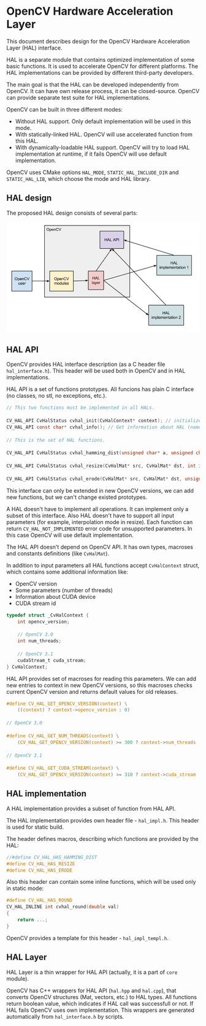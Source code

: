 OpenCV Hardware Acceleration Layer
==================================

This document describes design for the OpenCV Hardware Acceleration Layer (HAL) interface.

HAL is a separate module that contains optimized implementation of some basic functions. 
It is used to accelerate OpenCV for different platforms.
The HAL implementations can be provided by different third-party developers.

The main goal is that the HAL can be developed independently from OpenCV.
It can have own release process, it can be closed-source.
OpenCV can provide separate test suite for HAL implementations.

OpenCV can be built in three different modes:
* Without HAL support. Only default implementation will be used in this mode.
* With statically-linked HAL. OpenCV will use accelerated function from this HAL.
* With dynamically-loadable HAL support. OpenCV will try to load HAL implementation at runtime, if it fails OpenCV will use default implementation.

OpenCV uses CMake options `HAL_MODE`, `STATIC_HAL_INCLUDE_DIR` and `STATIC_HAL_LIB`, which choose the mode and HAL library.



HAL design
----------

The proposed HAL design consists of several parts:

![HAL Struct](hal_struct.png)



HAL API
-------

OpenCV provides HAL interface description (as a C header file `hal_interface.h`).
This header will be used both in OpenCV and in HAL implementations.

HAL API is a set of functions prototypes.
All funcions has plain C interface (no classes, no stl, no exceptions, etc.).

```C
// This two functions must be implemented in all HALs.

CV_HAL_API CvHalStatus cvhal_init(CvHalContext* context); // initialize HAL
CV_HAL_API const char* cvhal_info(); // Get information about HAL (name, vendor, version, etc.)

// This is the set of HAL functions.

CV_HAL_API CvHalStatus cvhal_hamming_dist(unsigned char* a, unsigned char* b, size_t len, int* result, CvHalContext* context);

CV_HAL_API CvHalStatus cvhal_resize(CvHalMat* src, CvHalMat* dst, int interpolation, CvHalContext* context);

CV_HAL_API CvHalStatus cvhal_erode(CvHalMat* src, CvHalMat* dst, unsigned char* kernel, CvHalSize kernelSize, CvHalPoint anchor, CvHalContext* context);
```

This interface can only be extended in new OpenCV versions, we can add new functions, but we can't change existed prototypes.

A HAL doesn't have to implement all operations. It can implement only a subset of this interface.
Also HAL doesn't have to support all input parameters (for example, interpolation mode in resize).
Each function can return `CV_HAL_NOT_IMPLEMENTED` error code for unsupported parameters.
In this case OpenCV will use default implementation.

The HAL API doesn't depend on OpenCV API. It has own types, macroses and constants definitions (like `CvHalMat`).

In addition to input parameters all HAL functions accept `CvHalContext` struct, which contains some additional information like:
* OpenCV version
* Some parameters (number of threads)
* Information about CUDA device
* CUDA stream id

```C
typedef struct _CvHalContext {
    int opencv_version;

    // OpenCV 3.0
    int num_threads;

    // OpenCV 3.1
    cudaStream_t cuda_stream;
} CvHalContext;
```

HAL API provides set of macroses for reading this parameters.
We can add new entries to context in new OpenCV versions, so this macroses checks current OpenCV version and returns default values for old releases.

```C
#define CV_HAL_GET_OPENCV_VERSION(context) \
    ((context) ? context->opencv_version : 0)

// OpenCV 3.0

#define CV_HAL_GET_NUM_THREADS(context) \
    (CV_HAL_GET_OPENCV_VERSION(context) >= 300 ? context->num_threads : -1)

// OpenCV 3.1

#define CV_HAL_GET_CUDA_STREAM(context) \
    (CV_HAL_GET_OPENCV_VERSION(context) >= 310 ? context->cuda_stream : (cudaStream_t) 0)
```



HAL implementation
------------------

A HAL implementation provides a subset of function from HAL API.


The HAL implementation provides own header file - `hal_impl.h`.
This header is used for static build.

The header defines macros, describing which functions are provided by the HAL:

```C
//#define CV_HAL_HAS_HAMMING_DIST
#define CV_HAL_HAS_RESIZE
#define CV_HAL_HAS_ERODE
```

Also this header can contain some inline functions, which will be used only in static mode:

```C
#define CV_HAL_HAS_ROUND
CV_HAL_INLINE int cvhal_round(double val)
{
    return ...;
}
```

OpenCV provides a template for this header - `hal_impl_templ.h`.



HAL Layer
---------

HAL Layer is a thin wrapper for HAL API (actually, it is a part of `core` module).

OpenCV has C++ wrappers for HAL API (`hal.hpp` and `hal.cpp`),
that converts OpenCV structures (Mat, vectors, etc.) to HAL types.
All functions return boolean value, which indicates if HAL call was successfull or not.
If HAL fails OpenCV uses own implementation.
This wrappers are generated automatically from `hal_interface.h` by scripts.
